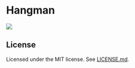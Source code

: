 # Hangman

[![][1]][0]

[0]: https://circleci.com/gh/jpvillaisaza/hangman
[1]: https://circleci.com/gh/jpvillaisaza/hangman.svg?style=svg

## License

Licensed under the MIT license. See [LICENSE.md](LICENSE.md).
